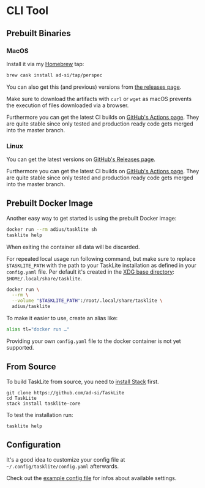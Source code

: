 # CLI Tool

## Prebuilt Binaries

### MacOS

Install it via my [Homebrew](https://brew.sh) tap:

```sh
brew cask install ad-si/tap/perspec
```

You can also get this (and previous) versions from
[the releases page](https://github.com/ad-si/Perspec/releases).

Make sure to download the artifacts with `curl` or `wget`
as macOS prevents the execution of files downloaded via a browser.

Furthermore you can get the latest CI builds on
[GitHub's Actions page](https://github.com/ad-si/TaskLite/actions).
They are quite stable since only tested and production ready
code gets merged into the master branch.


### Linux

You can get the latest versions on
[GitHub's Releases page](https://github.com/ad-si/TaskLite/releases).

Furthermore you can get the latest CI builds on
[GitHub's Actions page](https://github.com/ad-si/TaskLite/actions).
They are quite stable since only tested and production ready
code gets merged into the master branch.


## Prebuilt Docker Image

Another easy way to get started is using the prebuilt Docker image:

```sh
docker run --rm adius/tasklite sh
tasklite help
```

When exiting the container all data will be discarded.

For repeated local usage run following command,
but make sure to replace `$TASKLITE_PATH` with the path to your
TaskLite installation as defined in your `config.yaml` file.
Per default it's created in the [XDG base directory]:
`$HOME/.local/share/tasklite`.

[XDG base directory]: https://standards.freedesktop.org/basedir-spec/latest/

```sh
docker run \
  --rm \
  --volume "$TASKLITE_PATH":/root/.local/share/tasklite \
  adius/tasklite
```

To make it easier to use, create an alias like:

```sh
alias tl="docker run …"
```

Providing your own `config.yaml` file to the docker container
is not yet supported.


## From Source

To build TaskLite from source, you need to [install Stack] first.

[install Stack]: https://docs.haskellstack.org/en/stable/install_and_upgrade/

```shell
git clone https://github.com/ad-si/TaskLite
cd TaskLite
stack install tasklite-core
```

To test the installation run:

```shell
tasklite help
```


## Configuration

It's a good idea to customize your config file
at `~/.config/tasklite/config.yaml` afterwards.

Check out the [example config file] for infos about available settings.

[example config file]:
  https://github.com/ad-si/TaskLite/blob/master/tasklite-core/example-config.yaml

